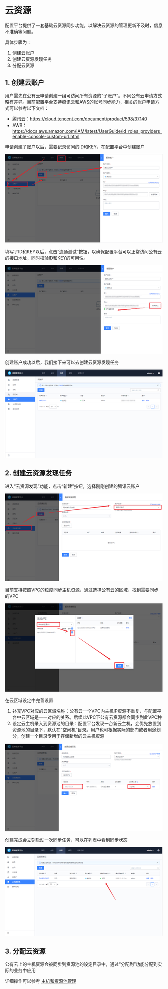 # 云资源

配置平台提供了一套基础云资源同步功能，以解决云资源的管理更新不及时，信息不准确等问题。

具体步骤为：

1. 创建云账户
2. 创建云资源发现任务
3. 分配云资源

## 1. 创建云账户

用户需先在公有云申请创建一组可访问所有资源的“子账户”。不同公有云申请方式略有差异。目前配置平台支持腾讯云和AWS的账号同步能力，相关的账户申请方式可以参考以下文档：

- 腾讯云：https://cloud.tencent.com/document/product/598/37140
- AWS：https://docs.aws.amazon.com/IAM/latest/UserGuide/id_roles_providers_enable-console-custom-url.html

申请创建了账户以后，需要记录访问的ID和KEY，在配置平台中创建账户

![image-20201103145902897](../media/CloudResource/image-20201103145902897.png)



填写了ID和KEY以后，点击“连通测试”按钮，以确保配置平台可以正常访问公有云的接口地址，同时校验ID和KEY的可用性。

![image-20201103150038696](../media/CloudResource/image-20201103150038696.png)



创建账户成功以后，我们接下来可以去创建云资源发现任务

![image-20201103150214547](../media/CloudResource/image-20201103150214547.png)





## 2. 创建云资源发现任务

进入“云资源发现”功能，点击“新建”按钮，选择刚刚创建的腾讯云账户

![image-20201103150408059](../media/CloudResource/image-20201103150408059.png)



目前支持按照VPC的粒度同步主机资源，通过选择公有云的区域，找到需要同步的VPC

![image-20201103150908555](../media/CloudResource/image-20201103150908555.png)



在云区域设定中完善设置

1. 补充VPC对应的云区域名称：公有云一个VPC内主机IP资源不重复，与配置平台中云区域是一一对应的关系。后续此VPC下公有云资源都会同步到此VPC种
2. 设定云主机录入到资源池的目录：配置平台发现一台新云主机，会优先放置到资源池的目录下，默认在“空闲机”目录。用户也可根据实际的部门或者用途划分，创建一个目录专用于存储新增的云主机资源

![image-20201103151136751](../media/CloudResource/image-20201103151136751.png)



创建完成会立刻启动一次同步任务，可以在列表中看到同步状态

![image-20201103151830674](../media/CloudResource/image-20201103151830674.png)



## 3. 分配云资源

公有云上的主机资源会被同步到资源池的设定目录中，通过“分配到”功能分配到实际的业务中应用

详细操作可以参考 [主机和资源池管理](产品功能/ResourcePool.md)

